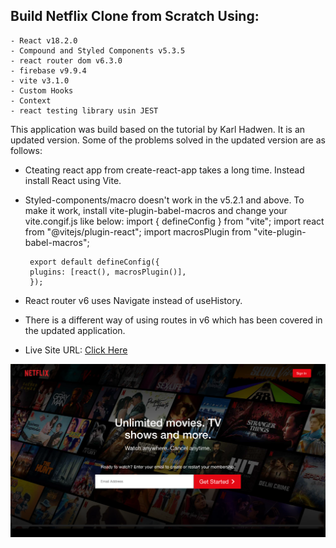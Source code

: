 ## Build Netflix Clone from Scratch Using:

    - React v18.2.0
    - Compound and Styled Components v5.3.5
    - react router dom v6.3.0
    - firebase v9.9.4
    - vite v3.1.0
    - Custom Hooks
    - Context
    - react testing library usin JEST

This application was build based on the tutorial by Karl Hadwen. It is an updated version. Some of the problems solved in the updated version are as follows:

- Cteating react app from create-react-app takes a long time. Instead install React using Vite.
- Styled-components/macro doesn't work in the v5.2.1 and above. To make it work, install vite-plugin-babel-macros and change your vite.congif.js like below:
  import { defineConfig } from "vite";
  import react from "@vitejs/plugin-react";
  import macrosPlugin from "vite-plugin-babel-macros";

       export default defineConfig({
       plugins: [react(), macrosPlugin()],
       });

- React router v6 uses Navigate instead of useHistory.
- There is a different way of using routes in v6 which has been covered in the updated application.

- Live Site URL: [Click Here](https://netflix-clone-4gx.pages.dev)

![Preview](Screenshot.png?raw=true)
